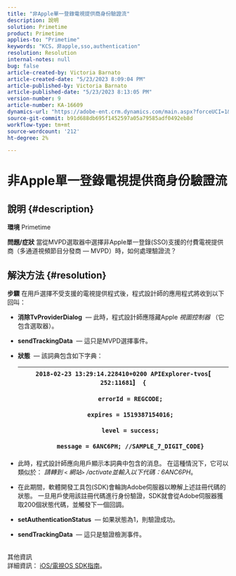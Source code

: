 ```yaml
---
title: "非Apple單一登錄電視提供商身份驗證流"
description: 說明
solution: Primetime
product: Primetime
applies-to: "Primetime"
keywords: "KCS，非apple,sso,authentication"
resolution: Resolution
internal-notes: null
bug: false
article-created-by: Victoria Barnato
article-created-date: "5/23/2023 8:09:04 PM"
article-published-by: Victoria Barnato
article-published-date: "5/23/2023 8:13:05 PM"
version-number: 9
article-number: KA-16609
dynamics-url: "https://adobe-ent.crm.dynamics.com/main.aspx?forceUCI=1&pagetype=entityrecord&etn=knowledgearticle&id=e11dc8a5-a5f9-ed11-8849-6045bd006295"
source-git-commit: b91d688db695f1452597a05a79585adf0492eb8d
workflow-type: tm+mt
source-wordcount: '212'
ht-degree: 2%

---
```


# 非Apple單一登錄電視提供商身份驗證流

## 說明 {#description}

<b>環境</b>
Primetime


<b>問題/症狀</b>
當從MVPD選取器中選擇非Apple單一登錄(SSO)支援的付費電視提供商（多通道視頻節目分發商 — MVPD）時，如何處理驗證流？


## 解決方法 {#resolution}

<b>步驟</b>
在用戶選擇不受支援的電視提供程式後，程式設計師的應用程式將收到以下回叫：

- <b>消除TvProviderDialog</b>  — 此時，程式設計師應隱藏Apple *視圖控制器* （它包含選取器）。
- <b>sendTrackingData</b>  — 這只是MVPD選擇事件。
- <b>狀態</b>  — 該詞典包含如下字典：

   | `2018-02-23 13:29:14.228410+0200 APIExplorer-tvos`[` 252:11681`]`  {`<br><br>`    errorId = REGCODE;`<br><br>`    expires = 1519387154016;`<br><br>`    level = success;`<br><br>`    message = 6ANC6PH; //SAMPLE_7_DIGIT_CODE}` |
   | --- |


- 此時，程式設計師應向用戶顯示本詞典中包含的消息。 在這種情況下，它可以類似於： *請轉到 `<` 網站`>` /activate並輸入以下代碼：6ANC6PH*。
- 在此期間，軟體開發工具包(SDK)會輪詢Adobe伺服器以瞭解上述註冊代碼的狀態。 一旦用戶使用該註冊代碼進行身份驗證，SDK就會從Adobe伺服器獲取200個狀態代碼，並觸發下一個回調。


- <b>setAuthenticationStatus</b>  — 如果狀態為1，則驗證成功。


- <b>sendTrackingData </b> — 這只是驗證檢測事件。

<br>其他資訊<br>
詳細資訊： [iOS/電視OS SDK指南](https://experienceleague.adobe.com/docs/primetime/authentication/programmer-integration-guide/accessenabler-sdk/ios-sdk/iostvos-sdk-cookbook.html?lang=en#create_dev)。




